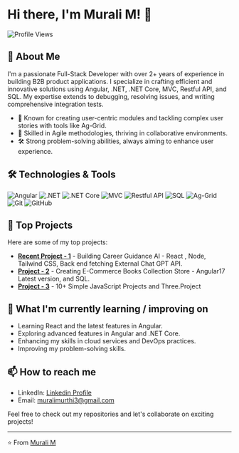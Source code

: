# Hi there, I'm Murali M! 👋

![Profile Views](https://komarev.com/ghpvc/?username=yourusername&style=flat-square&color=blue)

## 🚀 About Me

I'm a passionate Full-Stack Developer with over 2+ years of experience in building B2B product applications. I specialize in crafting efficient and innovative solutions using Angular, .NET, .NET Core, MVC, Restful API, and SQL. My expertise extends to debugging, resolving issues, and writing comprehensive integration tests.

- 🌟 Known for creating user-centric modules and tackling complex user stories with tools like Ag-Grid.
- 🧠 Skilled in Agile methodologies, thriving in collaborative environments.
- 🛠️ Strong problem-solving abilities, always aiming to enhance user experience.

## 🛠️ Technologies & Tools

![Angular](https://img.shields.io/badge/-Angular-DD0031?style=flat-square&logo=angular&logoColor=white)
![.NET](https://img.shields.io/badge/-.NET-512BD4?style=flat-square&logo=dotnet&logoColor=white)
![.NET Core](https://img.shields.io/badge/-.NET_Core-512BD4?style=flat-square&logo=dotnet&logoColor=white)
![MVC](https://img.shields.io/badge/-MVC-512BD4?style=flat-square&logo=dotnet&logoColor=white)
![Restful API](https://img.shields.io/badge/-Restful_API-512BD4?style=flat-square&logo=rest&logoColor=white)
![SQL](https://img.shields.io/badge/-SQL-4479A1?style=flat-square&logo=sql&logoColor=white)
![Ag-Grid](https://img.shields.io/badge/-Ag_Grid-29B6F6?style=flat-square&logo=ag-grid&logoColor=white)
![Git](https://img.shields.io/badge/-Git-F05032?style=flat-square&logo=git&logoColor=white)
![GitHub](https://img.shields.io/badge/-GitHub-181717?style=flat-square&logo=github&logoColor=white)


## 🔧 Top Projects

Here are some of my top projects:

- [**Recent Project - 1**](https://github.com/yourusername/project1) - Building  Career Guidance AI - React , Node, Tailwind CSS, Back end fetching External Chat GPT API.
- [**Project - 2**](https://github.com/yourusername/project2) - Creating E-Commerce Books Collection Store - Angular17 Latest version, and SQL.
- [**Project - 3**](https://github.com/yourusername/project3) - 10+ Simple JavaScript Projects and Three.Project

## 🌱 What I'm currently learning / improving on

- Learning React and the latest features in Angular.
- Exploring advanced features in Angular and .NET Core.
- Enhancing my skills in cloud services and DevOps practices.
- Improving my problem-solving skills.

## 📫 How to reach me

- LinkedIn: [Linkedin Profile](https://www.linkedin.com/in/murali-m-1216601ab/)
- Email: muralimurthi3@gmail.com

Feel free to check out my repositories and let's collaborate on exciting projects!

---

⭐️ From [Murali M](https://github.com/MuraliDeveloper30)
